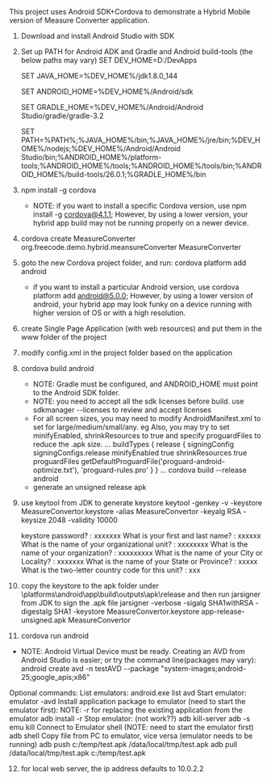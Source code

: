 This project uses Android SDK+Cordova to demonstrate a Hybrid Mobile version of Measure Converter application.

1. Download and install Android Studio with SDK
2. Set up PATH for Android ADK and Gradle and Android build-tools (the below paths may vary)
   SET DEV_HOME=D:/DevApps
   
   SET JAVA_HOME=%DEV_HOME%/jdk1.8.0_144
   
   SET ANDROID_HOME=%DEV_HOME%/Android/sdk
   
   SET GRADLE_HOME=%DEV_HOME%/Android/Android Studio/gradle/gradle-3.2
   
   SET PATH=%PATH%;%JAVA_HOME%/bin;%JAVA_HOME%/jre/bin;%DEV_HOME%/nodejs;%DEV_HOME%/Android/Android Studio/bin;%ANDROID_HOME%/platform-tools;%ANDROID_HOME%/tools;%ANDROID_HOME%/tools/bin;%ANDROID_HOME%/build-tools/26.0.1;%GRADLE_HOME%/bin
   
3. npm install -g cordova
   - NOTE: if you want to install a specific Cordova version, use npm install -g cordova@4.1.1; However, by using a lower version, your hybrid app build may not be running properly on a newer device.
4. cordova create MeasureConverter org.freecode.demo.hybrid.meansureConverter MeasureConverter
5. goto the new Cordova project folder, and run: cordova platform add android
   - if you want to install a particular Android version, use cordova platform add android@5.0.0; However, by using a lower version of android, your hybrid app may look funky on a device running with higher version of OS or with a high resolution.
6. create Single Page Application (with web resources) and put them in the www folder of the project
7. modify config.xml in the project folder based on the application
8. cordova build android
   - NOTE: Gradle must be configured, and ANDROID_HOME must point to the Android SDK folder.
   - NOTE: you need to accept all the sdk licenses before build. use sdkmanager --licenses to review and accept licenses
   - For all screen sizes, you may need to modify AndroidManifest.xml to set for large/medium/small/any.
     eg <supports-screens android:anyDensity="true" android:largeScreens="true" android:normalScreens="true" android:resizeable="true" android:smallScreens="true" android:xlargeScreens="true" />
   Also, you may try to set minifyEnabled, shrinkResources to true and specify proguardFiles to reduce the .apk size.
		...
		buildTypes {
            release {
                signingConfig signingConfigs.release
				minifyEnabled true
                shrinkResources true
				proguardFiles getDefaultProguardFile('proguard-android-optimize.txt'), 'proguard-rules.pro'
            }
        }
		...
   cordova build --release android
   - generate an unsigned release apk

9. use keytool from JDK to generate keystore 
   keytool -genkey -v -keystore MeasureConvertor.keystore -alias MeasureConvertor -keyalg RSA -keysize 2048 -validity 10000

    keystore password? : xxxxxxx
    What is your first and last name? :  xxxxxx
    What is the name of your organizational unit? :  xxxxxxxx
    What is the name of your organization? :  xxxxxxxxx
    What is the name of your City or Locality? :  xxxxxxx
    What is the name of your State or Province? :  xxxxx
    What is the two-letter country code for this unit? :  xxx   

10. copy the keystore to the apk folder under <project>\platforms\android\app\build\outputs\apk\release and then run jarsigner from JDK to sign the .apk file
    jarsigner -verbose -sigalg SHA1withRSA -digestalg SHA1 -keystore MeasureConvertor.keystore app-release-unsigned.apk MeasureConvertor
	
11. cordova run android 
   - NOTE: Android Virtual Device must be ready. Creating an AVD from Android Studio is easier; or try the command line(packages may vary): android create avd -n testAVD --package "system-images;android-25;google_apis;x86"

Optional commands:
List emulators: 
	android.exe list avd
Start emulator:
	emulator -avd <emulator name>
Install application package to emulator (need to start the emulator first): NOTE: -r for replacing the existing application from the emulator
	adb install -r <package name.apk>
Stop emulator: (not work??)
	adb kill-server
	adb -s <emulator name> emu kill
Connect to Emulator shell (NOTE: need to start the emulator first)
    adb shell
Copy file from PC to emulator, vice versa (emulator needs to be running)
    adb push c:/temp/test.apk /data/local/tmp/test.apk
	adb pull /data/local/tmp/test.apk c:/temp/test.apk

12. for local web server, the ip address defaults to 10.0.2.2
